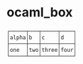 # ocaml_box

```
┌─────┬───┬─────┬────┐
│alpha│b  │c    │d   │
├─────┼───┼─────┼────┤
│one  │two│three│four│
└─────┴───┴─────┴────┘
```
